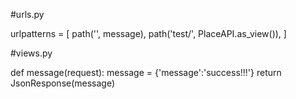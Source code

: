 #urls.py

urlpatterns = [
    path('', message),
    path('test/', PlaceAPI.as_view()),
]

#views.py

def message(request):
    message = {'message':'success!!!'}
    return JsonResponse(message)
